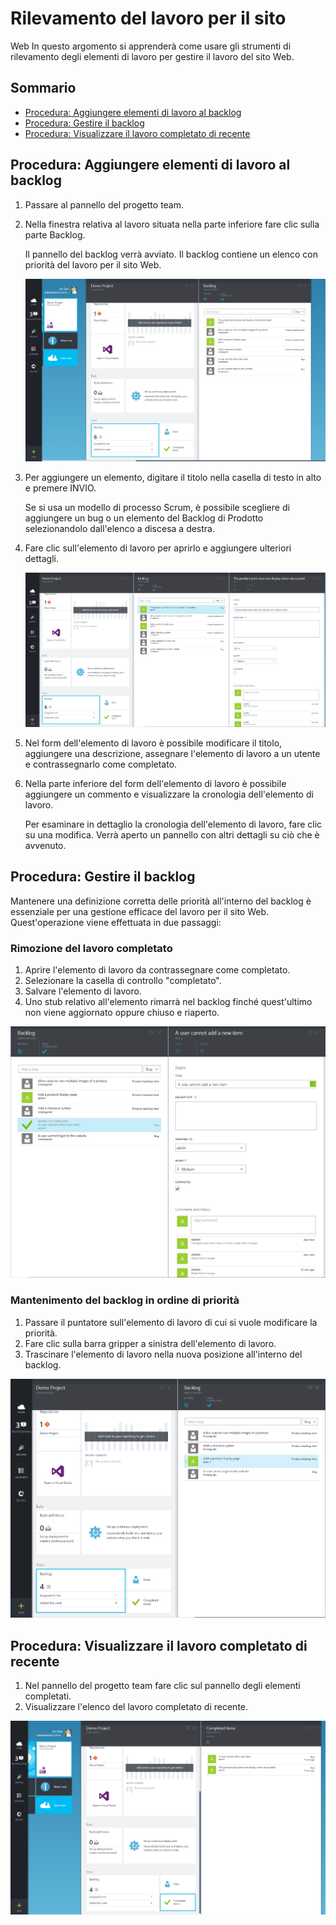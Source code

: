 <properties urlDisplayName="Tracking work for your website" pageTitle="Tracking work for your website | Azure" metaKeywords="Visual Studio Online, VSO, work, items, backlog" description="Learn how to track and manage work for your website." metaCanonical="" services="visual-studio-online" documentationCenter="" title="Tracking work for your website" authors="rmarron" solutions="" manager="" editor="" />

<tags ms.service="visual-studio-online" ms.workload="tbd" ms.tgt_pltfrm="ibiza" ms.devlang="na" ms.topic="article" ms.date="01/01/1900" ms.author="rmarron"></tags>

# Rilevamento del lavoro per il sito 
Web In questo argomento si apprenderà come usare gli strumenti di rilevamento degli elementi di lavoro per gestire il lavoro del sito Web.
## Sommario
* [Procedura: Aggiungere elementi di lavoro al backlog][Procedura: Aggiungere elementi di lavoro al backlog]
* [Procedura: Gestire il backlog][Procedura: Gestire il backlog]
* [Procedura: Visualizzare il lavoro completato di recente][Procedura: Visualizzare il lavoro completato di recente]

## Procedura: Aggiungere elementi di lavoro al backlog
1. Passare al pannello del progetto team.

2. Nella finestra relativa al lavoro situata nella parte inferiore fare clic sulla parte Backlog. 
   
   Il pannello del backlog verrà avviato. Il backlog contiene un elenco con priorità del lavoro per il sito Web. 
   
   ![Open backlog][Open backlog]

3. Per aggiungere un elemento, digitare il titolo nella casella di testo in alto e premere INVIO.
  
   Se si usa un modello di processo Scrum, è possibile scegliere di aggiungere un bug o un elemento del Backlog di Prodotto selezionandolo dall'elenco a discesa a destra.

4. Fare clic sull'elemento di lavoro per aprirlo e aggiungere ulteriori dettagli. 

   ![Open work item][Open work item]

5. Nel form dell'elemento di lavoro è possibile modificare il titolo, aggiungere una descrizione, assegnare l'elemento di lavoro a un utente e contrassegnarlo come completato.
6. Nella parte inferiore del form dell'elemento di lavoro è possibile aggiungere un commento e visualizzare la cronologia dell'elemento di lavoro.

   Per esaminare in dettaglio la cronologia dell'elemento di lavoro, fare clic su una modifica. Verrà aperto un pannello con altri dettagli su ciò che è avvenuto.

## Procedura: Gestire il backlog 
Mantenere una definizione corretta delle priorità all'interno del backlog è essenziale per una gestione efficace del lavoro per il sito Web. Quest'operazione viene effettuata in due passaggi:

### Rimozione del lavoro completato

1. Aprire l'elemento di lavoro da contrassegnare come completato.
2. Selezionare la casella di controllo "completato".
3. Salvare l'elemento di lavoro.
4. Uno stub relativo all'elemento rimarrà nel backlog finché quest'ultimo non viene aggiornato oppure chiuso e riaperto.

![Completed work item][Completed work item]

### Mantenimento del backlog in ordine di priorità
1. Passare il puntatore sull'elemento di lavoro di cui si vuole modificare la priorità.
2. Fare clic sulla barra gripper a sinistra dell'elemento di lavoro.
3. Trascinare l'elemento di lavoro nella nuova posizione all'interno del backlog.

![Dragging work item][Dragging work item]
## Procedura: Visualizzare il lavoro completato di recente
1. Nel pannello del progetto team fare clic sul pannello degli elementi completati.
2. Visualizzare l'elenco del lavoro completato di recente. 

![Trascinamento dell'elenco di lavoro][Trascinamento dell'elenco di lavoro]

  [Procedura: Aggiungere elementi di lavoro al backlog]: #how-to-add-work-items-to-your-backlog
  [Procedura: Gestire il backlog]: #how-to-manage-your-backlog
  [Procedura: Visualizzare il lavoro completato di recente]: #how-to-view-recently-completed-work
  [Open backlog]: ./media/visual-studio-online-work-item-tracking/visual-studio-online-open-backlog.png
  [Open work item]: ./media/visual-studio-online-work-item-tracking/visual-studio-online-open-work-item.png
  [Completed work item]: ./media/visual-studio-online-work-item-tracking/visual-studio-online-completed-work-item.png
  [Dragging work item]: ./media/visual-studio-online-work-item-tracking/visual-studio-online-dragging-work-item.png
  [Trascinamento dell'elenco di lavoro]: ./media/visual-studio-online-work-item-tracking/visual-studio-online-completed-items.png
